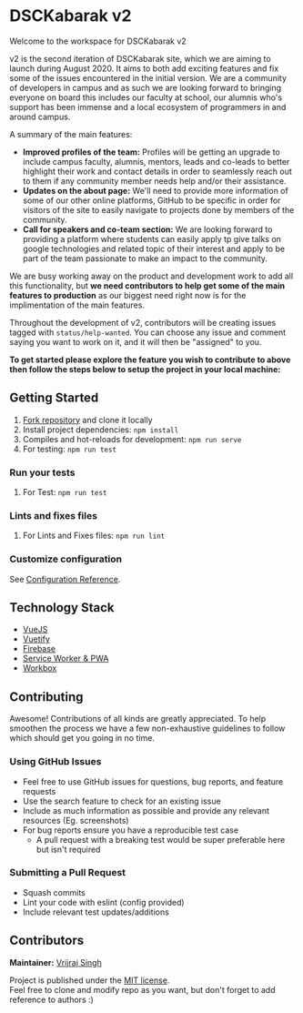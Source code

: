 # DSCKabarak v2

Welcome to the workspace for DSCKabarak v2

v2 is the second iteration of DSCKabarak site, which we are aiming to launch during August 2020. It aims to both add exciting features and fix some of the issues encountered in the initial version. We are a community of developers in campus and as such we are looking forward to bringing everyone on board this includes our faculty at school, our alumnis who's support has been immense and a local ecosystem of programmers in and around campus.

A summary of the main features:

- **Improved profiles of the team:** Profiles will be getting an upgrade to include campus faculty, alumnis, mentors, leads and co-leads to better highlight their work and contact details in order to seamlessly reach out to them if any community member needs help and/or their assistance.
- **Updates on the about page:** We'll need to provide more information of some of our other online platforms, GitHub to be specific in order for visitors of the site to easily navigate to projects done by members of the community.
- **Call for speakers and co-team section:** We are looking forward to providing a platform where students can easily apply tp give talks on google technologies and related topic of their interest and apply to be part of the team passionate to make an impact to the community.

We are busy working away on the product and development work to add all this functionality, but **we need contributors to help get some of the main features to production** as our biggest need right now is for the implimentation of the main features.

Throughout the development of v2, contributors will be creating issues tagged with `status/help-wanted`. You can choose any issue and comment saying you want to work on it, and it will then be "assigned" to you.

**To get started please explore the feature you wish to contribute to above then follow the steps below to setup the project in your local machine:**


## Getting Started
1. [Fork repository](https://github.com/Vrijraj/aura/fork) and clone it locally
1. Install project dependencies: `npm install` 
1. Compiles and hot-reloads for development: `npm run serve`
1. For testing: `npm run test`

### Run your tests
1. For Test: `npm run test`


### Lints and fixes files
1. For Lints and Fixes files: `npm run lint`


### Customize configuration
See [Configuration Reference](https://cli.vuejs.org/config/).

## Technology Stack

* [VueJS](https://vuejs.org/)
* [Vuetify](https://vuetifyjs.com/en/)
* [Firebase](https://firebase.google.com/)
* [Service Worker & PWA](https://www.npmjs.com/package/vue-pwa)
* [Workbox](https://developers.google.com/web/tools/workbox)

## Contributing

Awesome! Contributions of all kinds are greatly appreciated. To help smoothen the process we have a few non-exhaustive guidelines to follow which should get you going in no time.

### Using GitHub Issues

- Feel free to use GitHub issues for questions, bug reports, and feature requests
- Use the search feature to check for an existing issue
- Include as much information as possible and provide any relevant resources (Eg. screenshots)
- For bug reports ensure you have a reproducible test case
  - A pull request with a breaking test would be super preferable here but isn't required

### Submitting a Pull Request

- Squash commits
- Lint your code with eslint (config provided)
- Include relevant test updates/additions

## Contributors
<b>Maintainer:</b> [Vrijraj Singh](https://github.com/vrijraj)


Project is published under the [MIT license](/LICENSE.md).  
Feel free to clone and modify repo as you want, but don't forget to add reference to authors :)
